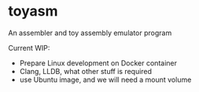 # toyasm
An assembler and toy assembly emulator program

Current WIP:
 - Prepare Linux development on Docker container
 - Clang, LLDB, what other stuff is required
 - use Ubuntu image, and we will need a mount volume
